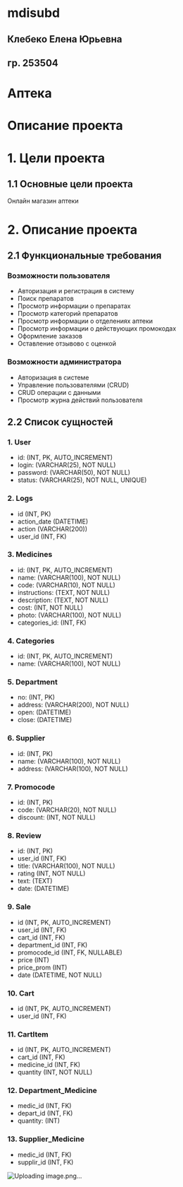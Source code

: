 # mdisubd
## Клебеко Елена Юрьевна
## гр. 253504
# Аптека
# Описание проекта
# 1. Цели проекта
## 1.1 Основные цели проекта
Онлайн магазин аптеки
# 2. Описание проекта
## 2.1 Функциональные требования
### Возможности пользователя
- Авторизация и регистрация в систему
- Поиск препаратов
- Просмотр информации о препаратах
- Просмотр категорий препаратов
- Просмотр информации о отделениях аптеки
- Просмотр информации о действующих промокодах
- Оформление заказов
- Оставление отзывово с оценкой
### Возможности администратора
- Авторизация в системе
- Управление пользователями (CRUD)
- CRUD операции с данными
- Просмотр журна действий пользователя
## 2.2 Список сущностей
### 1. User
- id: (INT, PK, AUTO_INCREMENT) 
- login: (VARCHAR(25), NOT NULL)
- password: (VARCHAR(50), NOT NULL)
- status: (VARCHAR(25), NOT NULL, UNIQUE)
### 2. Logs
- id (INT, PK) 
- action_date (DATETIME)
- action (VARCHAR(200))
- user_id (INT, FK)
### 3. Medicines
- id: (INT, PK, AUTO_INCREMENT)
- name: (VARCHAR(100), NOT NULL)
- code: (VARCHAR(10), NOT NULL)
- instructions: (TEXT, NOT NULL)
- description: (TEXT, NOT NULL)
- cost: (INT, NOT NULL)
- photo: (VARCHAR(100), NOT NULL)
- categories_id: (INT, FK)
### 4. Categories
- id: (INT, PK, AUTO_INCREMENT)
- name: (VARCHAR(100), NOT NULL)
### 5. Department
- no: (INT, PK)
- address: (VARCHAR(200), NOT NULL)
- open: (DATETIME)
- close: (DATETIME)
### 6. Supplier
- id: (INT, PK)
- name: (VARCHAR(100), NOT NULL)
- address: (VARCHAR(100), NOT NULL)
### 7. Promocode
- id: (INT, PK)
- code: (VARCHAR(20), NOT NULL)
- discount: (INT, NOT NULL)
### 8. Review
- id: (INT, PK)
- user_id (INT, FK)
- title: (VARCHAR(100), NOT NULL)
- rating (INT, NOT NULL)
- text: (TEXT)
- date: (DATETIME)
### 9. Sale
- id (INT, PK, AUTO_INCREMENT)
- user_id (INT, FK)
- cart_id (INT, FK)
- department_id (INT, FK)
- promocode_id (INT, FK, NULLABLE)
- price (INT)
- price_prom (INT)
- date (DATETIME, NOT NULL)
### 10. Cart
- id (INT, PK, AUTO_INCREMENT)
- user_id (INT, FK)
### 11. CartItem
- id (INT, PK, AUTO_INCREMENT)
- cart_id (INT, FK)
- medicine_id (INT, FK)
- quantity (INT, NOT NULL)
### 12. Department_Medicine
- medic_id (INT, FK)
- depart_id (INT, FK)
- quantity: (INT)
### 13. Supplier_Medicine
- medic_id (INT, FK)
- supplir_id (INT, FK)

![Uploading image.png…]()



